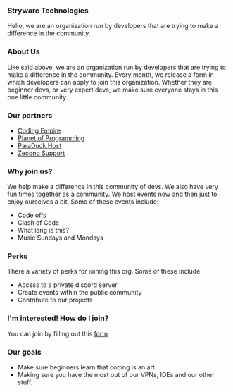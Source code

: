 ### Stryware Technologies
Hello, we are an organization run by developers that are trying to make a difference in the community.

### About Us
Like said above, we are an organization run by developers that are trying to make a difference in the community. Every month, we release a form in which developers can apply to join this organization. Whether they are beginner devs, or very expert devs, we make sure everyone stays in this one little community.

### Our partners
* [Coding Empire](https://discord.gg/cK6xjb5bqN)
* [Planet of Programming](https://discord.gg/TmdMkAVqyp)
* [ParaDuck Host](https://paraduckhost.com)
* [Zecono Support](https://discord.gg/5krQtRWET8)

### Why join us?
We help make a difference in this community of devs. We also have very fun times together as a community. We host events now and then just to enjoy ourselves a bit. Some of these events include:
* Code offs
* Clash of Code
* What lang is this?
* Music Sundays and Mondays

### Perks
There a variety of perks for joining this org. Some of these include:
* Access to a private discord server
* Create events within the public community
* Contribute to our projects

### I'm interested! How do I join?
You can join by filling out this [form](https://forms.gle/bWXxCHsG93qEgCMz6)

### Our goals
* Make sure beginners learn that coding is an art.
* Making sure you have the most out of our VPNs, IDEs and our other stuff.
